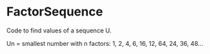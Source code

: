 # FactorSequence
Code to find values of a sequence U.


Un = smallest number with n factors: 
1, 2, 4, 6, 16, 12, 64, 24, 36, 48...

